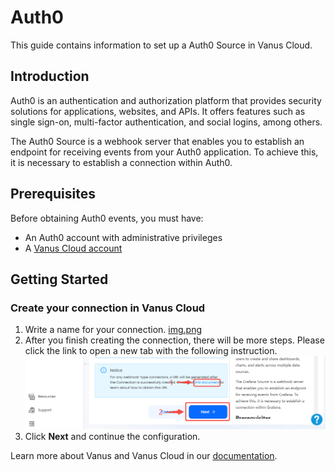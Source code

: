 # Auth0

This guide contains information to set up a Auth0 Source in Vanus Cloud.

## Introduction

Auth0 is an authentication and authorization platform that provides security solutions for applications, websites, and APIs. It offers features such as single sign-on, multi-factor authentication, and social logins, among others.

The Auth0 Source is a webhook server that enables you to establish an endpoint for receiving events from your Auth0 application. To achieve this, it is necessary to establish a connection within Auth0.

## Prerequisites

Before obtaining Auth0 events, you must have:

- An Auth0 account with administrative privileges
- A [Vanus Cloud account](https://cloud.vanus.ai)

## Getting Started

### Create your connection in Vanus Cloud

1. Write a name for your connection.
[img.png](images/1.png)
2. After you finish creating the connection, there will be more steps. Please click the link to open a new tab with the following instruction.
![](images/webhook_setup.png)
3. Click **Next** and continue the configuration.


Learn more about Vanus and Vanus Cloud in our [documentation](https://docs.vanus.ai).
